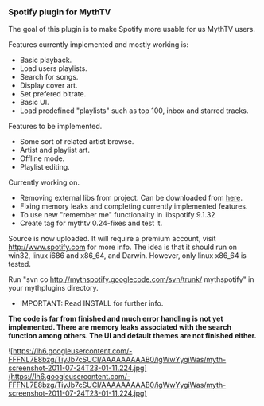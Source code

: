 ### Spotify plugin for MythTV ###

The goal of this plugin is to make Spotify more usable for us MythTV users.

Features currently implemented and mostly working is:

  * Basic playback.
  * Load users playlists.
  * Search for songs.
  * Display cover art.
  * Set prefered bitrate.
  * Basic UI.
  * Load predefined "playlists" such as top 100, inbox and starred tracks.

Features to be implemented.

  * Some sort of related artist browse.
  * Artist and playlist art.
  * Offline mode.
  * Playlist editing.

Currently working on.

  * Removing external libs from project. Can be downloaded from [here](http://developer.spotify.com/en/libspotify/overview).
  * Fixing memory leaks and completing currently implemented features.
  * To use new "remember me" functionality in libspotify 9.1.32
  * Create tag for mythtv 0.24-fixes and test it.

Source is now uploaded. It will require a premium account, visit http://www.spotify.com for more info.
The idea is that it should run on win32, linux i686 and x86\_64, and Darwin. However, only linux x86\_64 is tested.

Run "svn co http://mythspotify.googlecode.com/svn/trunk/ mythspotify" in your mythplugins directory.
  * IMPORTANT: Read INSTALL for further info.

**The code is far from finished and much error handling is not yet implemented. There are memory leaks associated with the search function among others.
The UI and default themes are not finished either.**

![https://lh6.googleusercontent.com/-FFFNL7E8bzg/TiyJb7cSUCI/AAAAAAAAAB0/igWwYygiWas/myth-screenshot-2011-07-24T23-01-11.224.jpg](https://lh6.googleusercontent.com/-FFFNL7E8bzg/TiyJb7cSUCI/AAAAAAAAAB0/igWwYygiWas/myth-screenshot-2011-07-24T23-01-11.224.jpg)






